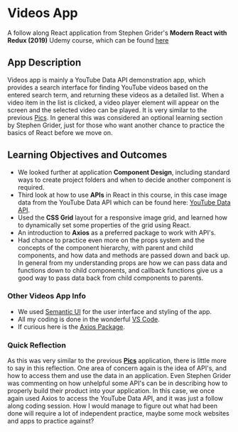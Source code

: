 # Videos App
A follow along React application from Stephen Grider's **Modern React with Redux (2019)** Udemy course, which can be found [here](https://www.udemy.com/react-redux/learn/v4/content)

## App Description
Videos app is mainly a YouTube Data API demonstration app, which provides a search interface for finding YouTube videos based on the entered search term, and returning these videos as a detailed list. When a video item in the list is clicked, a video player element will appear on the screen and the selected video can be played. It is very similar to the previous [Pics](https://github.com/chadwyck242/pics). In general this was considered an optional learning section by Stephen Grider, just for those who want another chance to practice the basics of React before we move on.

## Learning Objectives and Outcomes
* We looked further at application **Component Design**, including standard ways to create project folders and when to decide another component is required.
* Third look at how to use **APIs** in React in this course, in this case image data from the YouTube Data API which can be found here: [YouTube Data API](https://developers.google.com/youtube/v3/getting-started).
* Used the **CSS Grid** layout for a responsive image grid, and learned how to dynamically set some properties of the grid using React.
* An introduction to **Axios** as a preferred package to work with API's.
* Had chance to practice even more on the props system and the concepts of the component hierarchy, with parent and child components, and how data and methods are passed down and back up. In general from my understanding props are how we can pass data and functions down to child components, and callback functions give us a good way to pass data back from child components to parents. 

### Other Videos App Info
- We used [Semantic UI](https://semantic-ui.com/) for the user interface and styling of the app.
- All my coding is done in the wonderful [VS Code](https://code.visualstudio.com/).
- If curious here is the [Axios Package](https://www.npmjs.com/package/axios).

### Quick Reflection
As this was very similar to the previous **[Pics](https://github.com/chadwyck242/pics)** application, there is little more to say in this reflection. One area of concern again is the idea of API's, and how to access them and use the data in an application. Even Stephen Grider was commenting on how unhelpful some API's can be in describing how to properly build their product into your application. In this case, we once again used Axios to access the YouTube Data API, and it was just a follow along coding session. How I would manage to figure out what had been done will require a lot of independent practice, maybe some mock websites and apps to practice against?